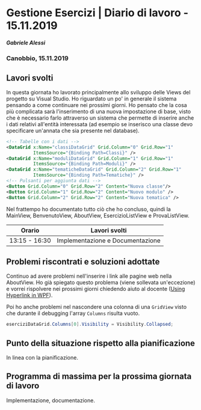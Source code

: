 # Gestione Esercizi | Diario di lavoro - 15.11.2019

##### Gabriele Alessi

### Canobbio, 15.11.2019

## Lavori svolti

In questa giornata ho lavorato principalmente allo sviluppo delle Views del progetto su Visual Studio. Ho riguardato un po' in generale il sistema pensando a come continuare nei prossimi giorni. Ho pensato che la cosa più complicata sarà l'inserimento di una nuova impostazione di base, visto che è necessario farlo attraverso un sistema che permette di inserire anche i dati relativi all'entità interessata (ad esempio se inserisco una classe devo specificare un'annata che sia presente nel database). 

```xml
<!-- Tabelle con i dati -->
<DataGrid x:Name="classiDataGrid" Grid.Column="0" Grid.Row="1" 
          ItemsSource="{Binding Path=Classi}" />
<DataGrid x:Name="moduliDataGrid" Grid.Column="1" Grid.Row="1" 
          ItemsSource="{Binding Path=Moduli}" />
<DataGrid x:Name="tematicheDataGrid" Grid.Column="2" Grid.Row="1"
          ItemsSource="{Binding Path=Tematiche}" />
<!-- Pulsanti per aggiunta dati -->
<Button Grid.Column="0" Grid.Row="2" Content="Nuova classe"/>
<Button Grid.Column="1" Grid.Row="2" Content="Nuovo modulo" />
<Button Grid.Column="2" Grid.Row="2" Content="Nuova tematica" />
```

Nel frattempo ho documentato tutto ciò che ho concluso, quindi la MainView, BenvenutoView, AboutView, EsercizioListView e ProvaListView.

| Orario | Lavori svolti |
| - | - |
|13:15 - 16:30 | Implementazione e Documentazione |

<div style="page-break-after: always;"></div>

## Problemi riscontrati e soluzioni adottate

Continuo ad avere problemi nell'inserire i link alle pagine web nella AboutView. Ho già spiegato questo problema (viene sollevata un'eccezione) e vorrei rispolvere nei prossimi giorni chiedendo aiuto al docente ([Using Hyperlink in WPF](https://stackoverflow.com/questions/10238694/example-using-hyperlink-in-wpf)).

Poi ho anche problemi nel nascondere una colonna di una `GridView` visto che durante il debugging l'array `Columns` risulta vuoto.

```c#
eserciziDataGrid.Columns[0].Visibility = Visibility.Collapsed;
```

## Punto della situazione rispetto alla pianificazione

In linea con la pianificazione.

## Programma di massima per la prossima giornata di lavoro

Implementazione, documentazione.
